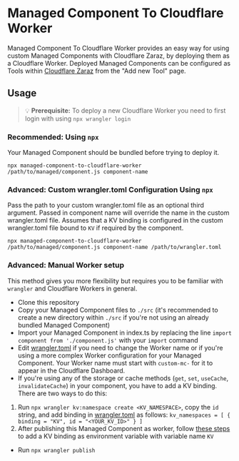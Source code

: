 # Managed Component To Cloudflare Worker

Managed Component To Cloudflare Worker provides an easy way for using custom Managed Components with Cloudflare Zaraz, by deploying them as a Cloudflare Worker. Deployed Managed Components can be configured as Tools within [Cloudflare Zaraz](https://dash.cloudflare.com/) from the "Add new Tool" page.

## Usage

> 💡 **Prerequisite:** To deploy a new Cloudflare Worker you need to first login with using `npx wrangler login`

### Recommended: Using `npx`

Your Managed Component should be bundled before trying to deploy it.

`npx managed-component-to-cloudflare-worker /path/to/managed/component.js component-name`

### Advanced: Custom wrangler.toml Configuration Using `npx`
Pass the path to your custom wrangler.toml file as an optional third argument. Passed in component name will override the name in the custom wrangler.toml file. Assumes that a KV binding is configured in the custom wrangler.toml file bound to `KV` if required by the component.

`npx managed-component-to-cloudflare-worker /path/to/managed/component.js component-name /path/to/wrangler.toml`

### Advanced: Manual Worker setup

This method gives you more flexibility but requires you to be familiar with `wrangler` and Cloudflare Workers in general.

- Clone this repository
- Copy your Managed Component files to `./src` (it's recommended to create a new directory within `./src` if you're not using an already bundled Managed Component)
- Import your Managed Component in index.ts by replacing the line `import component from './component.js'` with your `import` command
- Edit [wrangler.toml](wrangler.toml) if you need to change the Worker name or if you're using a more complex Worker configuration for your Managed Component. Your Worker name must start with `custom-mc-` for it to appear in the Cloudflare Dashboard.
- If you're using any of the storage or cache methods (`get`, `set`, `useCache`, `invalidateCache`) in your component,
  you have to add a KV binding. There are two ways to do this:

1. Run `npx wrangler kv:namespace create <KV_NAMESPACE>`, copy the `id` string, and add binding in [wrangler.toml](wrangler.toml) as follows:
   `kv_namespaces = [
  { binding = "KV", id = "<YOUR_KV_ID>" }
]`
2. After publishing this Managed Component as worker, follow [these steps](https://developers.cloudflare.com/workers/configuration/environment-variables/#add-environment-variables-via-the-dashboard) to add a KV binding as environment variable with variable name `KV`

- Run `npx wrangler publish`
